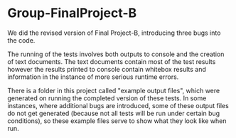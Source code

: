 # Group-FinalProject-B

We did the revised version of Final Project-B, introducing three bugs into the code. 

The running of the tests involves both outputs to console and the creation of text documents. The text documents contain most of the test results however the results printed to console contain whitebox results and information in the instance of more serious runtime errors. 

There is a folder in this project called "example output files", which were generated on running the completed version of these tests. In some instances, where additional bugs are introduced, some of these output files do not get generated (because not all tests will be run under certain bug conditions), so these example files serve to show what they look like when run. 



